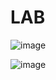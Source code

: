 # LAB

![image](https://user-images.githubusercontent.com/128924924/227775790-5887f45e-c082-4779-8343-a0436cc9ac34.png)

![image](https://user-images.githubusercontent.com/128924924/227775811-c22c3327-97cd-4793-a79e-2dd9f24bb7d8.png)
